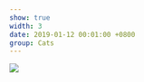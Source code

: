 ```yaml
---
show: true
width: 3
date: 2019-01-12 00:01:00 +0800
group: Cats
---
```

<div>
    <img data-src="{{ site.data.profile.portrait_url | relative_url }}" class="lazy w-100 rounded-xl" src="{{ '/assets/images/empty_300x200.png' | relative_url }}">
</div>
